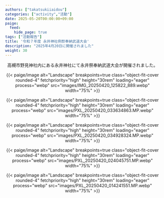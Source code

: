 ```yaml
---
authors: ["takatsukiiaidou"]
categories: ["activity","活動"]
date: 2025-05-20T00:00:00+09:00
paige:
  feed:
    hide_page: true
tags: ["活動報告"]
title: '令和７年度 永井神社例祭奉納武道大会'
description: "2025年4月20日に開催されました"
weight: 30
---
```

<center>
高槻市野見神社内にある永井神社にて永井祭奉納武道大会が開催されました。<br>

<p>
{{< paige/image alt="Landscape" breakpoints=true class="object-fit-cover rounded-4" fetchpriority="high" height="30rem" loading="eager" process="webp" src="images/IMG_20250420_125822_889.webp" width="75%" >}}
</p>
<p>
{{< paige/image alt="Landscape" breakpoints=true class="object-fit-cover rounded-4" fetchpriority="high" height="30rem" loading="eager" process="webp" src="images/PXL_20250420_033634863.MP.webp" width="75%" >}}
</p>
<p>
{{< paige/image alt="Landscape" breakpoints=true class="object-fit-cover rounded-4" fetchpriority="high" height="30rem" loading="eager" process="webp" src="images/PXL_20250420_034928324.MP.webp" width="75%" >}}
</p>
<p>
{{< paige/image alt="Landscape" breakpoints=true class="object-fit-cover rounded-4" fetchpriority="high" height="30rem" loading="eager" process="webp" src="images/PXL_20250420_024045751.MP.webp" width="75%" >}}
</p>
<p>
{{< paige/image alt="Landscape" breakpoints=true class="object-fit-cover rounded-4" fetchpriority="high" height="30rem" loading="eager" process="webp" src="images/PXL_20250420_014241551.MP.webp" width="75%" >}}
</p>

</center>
